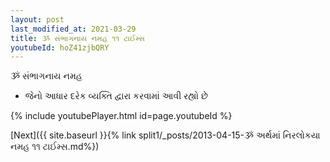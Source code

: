 ```yaml
---
layout: post
last_modified_at: 2021-03-29
title: ૐ સંભાગનાય નમહ ૧૧ ટાઈમ્સ
youtubeId: hoZ41zjbQRY
---
```

 
 
 ૐ સંભાગનાય નમહ  
 
 -  જેનો આધાર દરેક વ્યક્તિ દ્વારા કરવામાં આવી રહ્યો છે 
 
  
 
  
 
 
 
 
 
 


{% include youtubePlayer.html id=page.youtubeId %}
 
[Next]({{ site.baseurl }}{% link  split1/_posts/2013-04-15-ૐ અર્થમાં નિરલોકયા નમહ ૧૧ ટાઈમ્સ.md%})
 
